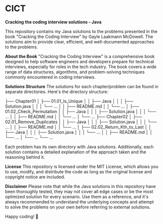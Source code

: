 # CICT
**Cracking the coding interview solutions - Java**

This repository contains my Java solutions to the problems presented in the book "Cracking the Coding Interview" by Gayle Laakmann McDowell. The solutions aim to provide clear, efficient, and well-documented approaches to the problems.

**About the Book**
"Cracking the Coding Interview" is a comprehensive book designed to help software engineers and developers prepare for technical interviews, especially for roles in the tech industry. The book covers a wide range of data structures, algorithms, and problem-solving techniques commonly encountered in coding interviews.

**Solutions Structure**
The solutions for each chapter/problem can be found in separate directories. Here's the directory structure:

├── Chapter01
│   ├── 01.01_Is_Unique
│   │   ├── Java
│   │   │   ├── Solution.java
│   │   │   └── ...
│   │   ├── README.md
│   │   └── ...
│   ├── 01.02_Check_Permutation
│   │   ├── Java
│   │   │   ├── Solution.java
│   │   │   └── ...
│   │   ├── README.md
│   │   └── ...
│   └── ...
├── Chapter02
│   ├── 02.01_Remove_Duplicates
│   │   ├── Java
│   │   │   ├── Solution.java
│   │   │   └── ...
│   │   ├── README.md
│   │   └── ...
│   ├── 02.02_Return_Kth_to_Last
│   │   ├── Java
│   │   │   ├── Solution.java
│   │   │   └── ...
│   │   ├── README.md
│   │   └── ...
│   └── ...
└── ...

Each problem has its own directory with Java solutions. Additionally, each solution contains a detailed explanation of the approach taken and the reasoning behind it.

**License**
This repository is licensed under the MIT License, which allows you to use, modify, and distribute the code as long as the original license and copyright notice are included.

**Disclaimer**
Please note that while the Java solutions in this repository have been thoroughly tested, they may not cover all edge cases or be the most optimized solution for every scenario. Use them as a reference, and it's always recommended to understand the underlying concepts and attempt to solve the problems on your own before referring to external solutions.

Happy coding! 🚀

